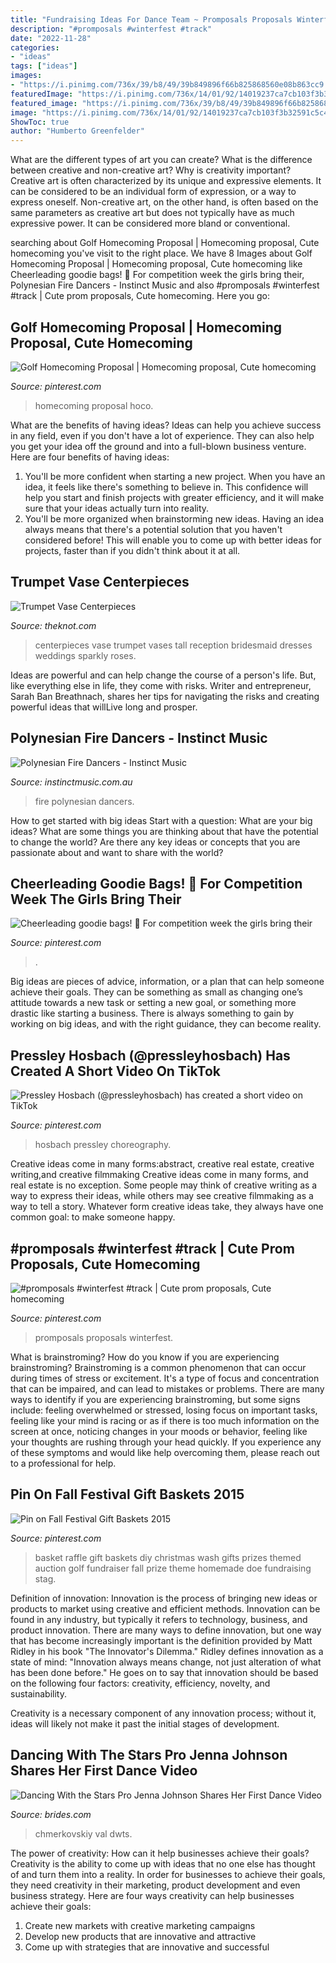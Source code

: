 ```yaml
---
title: "Fundraising Ideas For Dance Team ~ Promposals Proposals Winterfest"
description: "#promposals #winterfest #track"
date: "2022-11-28"
categories:
- "ideas"
tags: ["ideas"]
images:
- "https://i.pinimg.com/736x/39/b8/49/39b849896f66b825868560e08b863cc9.jpg"
featuredImage: "https://i.pinimg.com/736x/14/01/92/14019237ca7cb103f3b32591c5c436ca.jpg"
featured_image: "https://i.pinimg.com/736x/39/b8/49/39b849896f66b825868560e08b863cc9.jpg"
image: "https://i.pinimg.com/736x/14/01/92/14019237ca7cb103f3b32591c5c436ca.jpg"
ShowToc: true
author: "Humberto Greenfelder"
---
```



What are the different types of art you can create? What is the difference between creative and non-creative art? Why is creativity important?
Creative art is often characterized by its unique and expressive elements. It can be considered to be an individual form of expression, or a way to express oneself. Non-creative art, on the other hand, is often based on the same parameters as creative art but does not typically have as much expressive power. It can be considered more bland or conventional.

	

		
searching about Golf Homecoming Proposal | Homecoming proposal, Cute homecoming you've visit to the right place. We have 8 Images about Golf Homecoming Proposal | Homecoming proposal, Cute homecoming like Cheerleading goodie bags! 🎀 For competition week the girls bring their, Polynesian Fire Dancers - Instinct Music and also #promposals #winterfest #track | Cute prom proposals, Cute homecoming. Here you go:
		
    
## Golf Homecoming Proposal | Homecoming Proposal, Cute Homecoming

<img loading=lazy src="https://i.pinimg.com/736x/39/b8/49/39b849896f66b825868560e08b863cc9.jpg" onerror="this.onerror=null;this.src='https://tse3.mm.bing.net/th?id=OIP.S5ATs6CPTlrClZ9L47_xUwHaJ3&amp;pid=15.1';" alt="Golf Homecoming Proposal | Homecoming proposal, Cute homecoming">

_Source: pinterest.com_

>homecoming proposal hoco. 

	

What are the benefits of having ideas?
Ideas can help you achieve success in any field, even if you don't have a lot of experience. They can also help you get your idea off the ground and into a full-blown business venture. Here are four benefits of having ideas: 
1. You'll be more confident when starting a new project. When you have an idea, it feels like there's something to believe in. This confidence will help you start and finish projects with greater efficiency, and it will make sure that your ideas actually turn into reality. 
2. You'll be more organized when brainstorming new ideas. Having an idea always means that there's a potential solution that you haven't considered before! This will enable you to come up with better ideas for projects, faster than if you didn't think about it at all. 

    
## Trumpet Vase Centerpieces

<img loading=lazy src="https://apis.xogrp.com/media-api/images/b86bf691-73db-92ae-4e0c-c63b4abc8af1" onerror="this.onerror=null;this.src='https://tse3.mm.bing.net/th?id=OIP.JhQtslVAHsa8zlz_LPU_eAHaLG&amp;pid=15.1';" alt="Trumpet Vase Centerpieces">

_Source: theknot.com_

>centerpieces vase trumpet vases tall reception bridesmaid dresses weddings sparkly roses. 

	

Ideas are powerful and can help change the course of a person's life. But, like everything else in life, they come with risks. Writer and entrepreneur, Sarah Ban Breathnach, shares her tips for navigating the risks and creating powerful ideas that willLive long and prosper.

    
## Polynesian Fire Dancers - Instinct Music

<img loading=lazy src="https://instinctmusic.com.au/wp-content/uploads/2017/09/IMG_7751.jpg" onerror="this.onerror=null;this.src='https://tse1.mm.bing.net/th?id=OIP.P_omGhZxgak6HoOBOcqq9AHaHa&amp;pid=15.1';" alt="Polynesian Fire Dancers - Instinct Music">

_Source: instinctmusic.com.au_

>fire polynesian dancers. 

	

How to get started with big ideas
Start with a question: What are your big ideas? 
What are some things you are thinking about that have the potential to change the world? Are there any key ideas or concepts that you are passionate about and want to share with the world?

    
## Cheerleading Goodie Bags! 🎀 For Competition Week The Girls Bring Their

<img loading=lazy src="https://i.pinimg.com/736x/14/01/92/14019237ca7cb103f3b32591c5c436ca.jpg" onerror="this.onerror=null;this.src='https://tse3.mm.bing.net/th?id=OIP.WjgskSjzsAMsMwjgcInLKAHaJ3&amp;pid=15.1';" alt="Cheerleading goodie bags! 🎀 For competition week the girls bring their">

_Source: pinterest.com_

>. 

	

Big ideas are pieces of advice, information, or a plan that can help someone achieve their goals. They can be something as small as changing one’s attitude towards a new task or setting a new goal, or something more drastic like starting a business. There is always something to gain by working on big ideas, and with the right guidance, they can become reality.

    
## Pressley Hosbach (@pressleyhosbach) Has Created A Short Video On TikTok

<img loading=lazy src="https://i.pinimg.com/736x/32/22/61/322261f62e5ec54deaec3cef31d1db76.jpg" onerror="this.onerror=null;this.src='https://tse1.mm.bing.net/th?id=OIP.zBT1XAJtejGE4lLAhCeB7wHaNK&amp;pid=15.1';" alt="Pressley Hosbach (@pressleyhosbach) has created a short video on TikTok">

_Source: pinterest.com_

>hosbach pressley choreography. 

	

Creative ideas come in many forms:abstract, creative real estate, creative writing,and creative filmmaking
Creative ideas come in many forms, and real estate is no exception. Some people may think of creative writing as a way to express their ideas, while others may see creative filmmaking as a way to tell a story. Whatever form creative ideas take, they always have one common goal: to make someone happy.

    
## #promposals #winterfest #track | Cute Prom Proposals, Cute Homecoming

<img loading=lazy src="https://i.pinimg.com/736x/16/7f/59/167f591517537a6828f4d6ddb07867d6--dance-proposal-proposal-ideas.jpg" onerror="this.onerror=null;this.src='https://tse3.mm.bing.net/th?id=OIP.3Fn1IiFbKGk1WGX5qJb32gHaJ3&amp;pid=15.1';" alt="#promposals #winterfest #track | Cute prom proposals, Cute homecoming">

_Source: pinterest.com_

>promposals proposals winterfest. 

	

What is brainstroming?
How do you know if you are experiencing brainstroming? Brainstroming is a common phenomenon that can occur during times of stress or excitement. It's a type of focus and concentration that can be impaired, and can lead to mistakes or problems. There are many ways to identify if you are experiencing brainstroming, but some signs include: feeling overwhelmed or stressed, losing focus on important tasks, feeling like your mind is racing or as if there is too much information on the screen at once, noticing changes in your moods or behavior, feeling like your thoughts are rushing through your head quickly. If you experience any of these symptoms and would like help overcoming them, please reach out to a professional for help.

    
## Pin On Fall Festival Gift Baskets 2015

<img loading=lazy src="https://i.pinimg.com/736x/a3/1f/f9/a31ff96ff8c337ebfae146e737916f2a--diy-raffle-prizes-stag-and-doe-prizes-raffle-baskets.jpg" onerror="this.onerror=null;this.src='https://tse1.mm.bing.net/th?id=OIP.N462w5unaxcpmrndQLm1oAHaJ6&amp;pid=15.1';" alt="Pin on Fall Festival Gift Baskets 2015">

_Source: pinterest.com_

>basket raffle gift baskets diy christmas wash gifts prizes themed auction golf fundraiser fall prize theme homemade doe fundraising stag. 

	

Definition of innovation:
Innovation is the process of bringing new ideas or products to market using creative and efficient methods. Innovation can be found in any industry, but typically it refers to technology, business, and product innovation.
There are many ways to define innovation, but one way that has become increasingly important is the definition provided by Matt Ridley in his book "The Innovator's Dilemma." Ridley defines innovation as a state of mind: "Innovation always means change, not just alteration of what has been done before." He goes on to say that innovation should be based on the following four factors: creativity, efficiency, novelty, and sustainability.

Creativity is a necessary component of any innovation process; without it, ideas will likely not make it past the initial stages of development.

    
## Dancing With The Stars Pro Jenna Johnson Shares Her First Dance Video

<img loading=lazy src="https://www.brides.com/thmb/7-qOsbmRYfhfakQgJHH6mucRzf4=/1425x0/filters:no_upscale():max_bytes(200000):strip_icc()/100DukeImages_D1_DK1_1438-43854cee4d504693bf8e78c4992292e8.jpg" onerror="this.onerror=null;this.src='https://tse1.mm.bing.net/th?id=OIP.01u3w873U0pnGA2KR-gv1AHaLG&amp;pid=15.1';" alt="Dancing With the Stars Pro Jenna Johnson Shares Her First Dance Video">

_Source: brides.com_

>chmerkovskiy val dwts. 

	

The power of creativity: How can it help businesses achieve their goals?
Creativity is the ability to come up with ideas that no one else has thought of and turn them into a reality. In order for businesses to achieve their goals, they need creativity in their marketing, product development and even business strategy. Here are four ways creativity can help businesses achieve their goals: 
1. Create new markets with creative marketing campaigns 
2. Develop new products that are innovative and attractive 
3. Come up with strategies that are innovative and successful 

